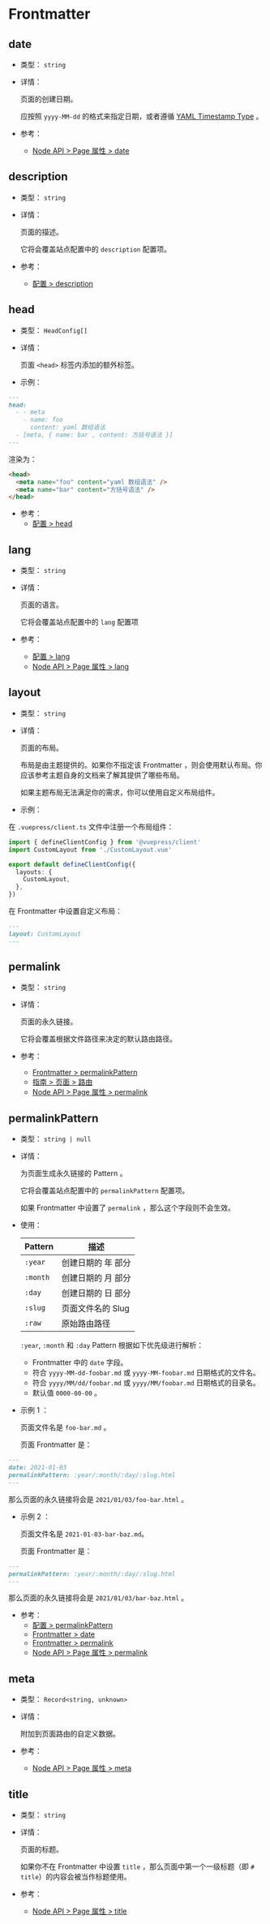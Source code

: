 # Frontmatter

<NpmBadge package="@vuepress/client" />
<NpmBadge package="@vuepress/markdown" />

## date

- 类型： `string`

- 详情：

  页面的创建日期。

  应按照 `yyyy-MM-dd` 的格式来指定日期，或者遵循 [YAML Timestamp Type](https://yaml.org/type/timestamp.html) 。

- 参考：
  - [Node API > Page 属性 > date](./node-api.md#date)

## description

- 类型： `string`

- 详情：

  页面的描述。

  它将会覆盖站点配置中的 `description` 配置项。

- 参考：
  - [配置 > description](./config.md#description)

## head

- 类型： `HeadConfig[]`

- 详情：

  页面 `<head>` 标签内添加的额外标签。

- 示例：

```md
---
head:
  - - meta
    - name: foo
      content: yaml 数组语法
  - [meta, { name: bar , content: 方括号语法 }]
---
```

  渲染为：

```html
<head>
  <meta name="foo" content="yaml 数组语法" />
  <meta name="bar" content="方括号语法" />
</head>
```

- 参考：
  - [配置 > head](./config.md#head)

## lang

- 类型： `string`

- 详情：

  页面的语言。

  它将会覆盖站点配置中的 `lang` 配置项

- 参考：
  - [配置 > lang](./config.md#lang)
  - [Node API > Page 属性 > lang](./node-api.md#lang)

## layout

- 类型： `string`

- 详情：

  页面的布局。

  布局是由主题提供的。如果你不指定该 Frontmatter ，则会使用默认布局。你应该参考主题自身的文档来了解其提供了哪些布局。

  如果主题布局无法满足你的需求，你可以使用自定义布局组件。

- 示例：

在 `.vuepress/client.ts` 文件中注册一个布局组件：

```ts
import { defineClientConfig } from '@vuepress/client'
import CustomLayout from './CustomLayout.vue'

export default defineClientConfig({
  layouts: {
    CustomLayout,
  },
})
```

在 Frontmatter 中设置自定义布局：

```md
---
layout: CustomLayout
---
```

## permalink

- 类型： `string`

- 详情：

  页面的永久链接。

  它将会覆盖根据文件路径来决定的默认路由路径。

- 参考：
  - [Frontmatter > permalinkPattern](#permalinkpattern)
  - [指南 > 页面 > 路由](../guide/page.md#路由)
  - [Node API > Page 属性 > permalink](./node-api.md#permalink)

## permalinkPattern

- 类型： `string | null`

- 详情：

  为页面生成永久链接的 Pattern 。

  它将会覆盖站点配置中的 `permalinkPattern` 配置项。

  如果 Frontmatter 中设置了 `permalink` ，那么这个字段则不会生效。

- 使用：

  |  Pattern  |       描述        |
  |-----------|-------------------|
  | `:year`   | 创建日期的 年 部分 |
  | `:month`  | 创建日期的 月 部分 |
  | `:day`    | 创建日期的 日 部分 |
  | `:slug`   | 页面文件名的 Slug  |
  | `:raw`    | 原始路由路径       |

  `:year`, `:month` 和 `:day` Pattern 根据如下优先级进行解析：

  - Frontmatter 中的 `date` 字段。
  - 符合 `yyyy-MM-dd-foobar.md` 或 `yyyy-MM-foobar.md` 日期格式的文件名。
  - 符合 `yyyy/MM/dd/foobar.md` 或 `yyyy/MM/foobar.md` 日期格式的目录名。
  - 默认值 `0000-00-00` 。

- 示例 1 ：

  页面文件名是 `foo-bar.md` 。

  页面 Frontmatter 是：

```md
---
date: 2021-01-03
permalinkPattern: :year/:month/:day/:slug.html
---
```

  那么页面的永久链接将会是 `2021/01/03/foo-bar.html` 。

- 示例 2 ：

  页面文件名是 `2021-01-03-bar-baz.md`。

  页面 Frontmatter 是：

```md
---
permalinkPattern: :year/:month/:day/:slug.html
---
```

  那么页面的永久链接将会是 `2021/01/03/bar-baz.html` 。

- 参考：
  - [配置 > permalinkPattern](./config.md#permalinkpattern)
  - [Frontmatter > date](#date)
  - [Frontmatter > permalink](#permalink)
  - [Node API > Page 属性 > permalink](./node-api.md#permalink)

## meta

- 类型： `Record<string, unknown>`

- 详情：

  附加到页面路由的自定义数据。

- 参考：
  - [Node API > Page 属性 > meta](./node-api.md#meta)

## title

- 类型： `string`

- 详情：

  页面的标题。

  如果你不在 Frontmatter 中设置 `title` ，那么页面中第一个一级标题（即 `# title`）的内容会被当作标题使用。

- 参考：
  - [Node API > Page 属性 > title](./node-api.md#title)
